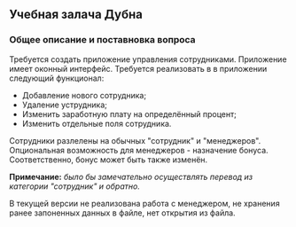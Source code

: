 ﻿## Учебная залача Дубна
### Общее описание и поставновка вопроса
Требуется создать приложение управления сотрудниками.
Приложение имеет оконный интерфейс. Требуется реализовать в 
в приложении следующий функционал:
- Добавление нового сотрудника;
- Удаление уструдника;
- Изменить заработную плату на определённый процент;
- Изменить отдельные поля сотрудника.

Сотрудники разлелены на обычных "сотрудник" и "менеджеров". 
Опциональная возможность для менеджеров - назначение бонуса. 
Соответственно, бонус может быть также изменён. 

**Примечание:** *было бы замечательно осуществлять перевод
из категории "сотрудник" и обратно.* 

В текущей версии не реализована работа с менеджером, не хранения
ранее запоненных данных в файле, нет открытия из файла.

